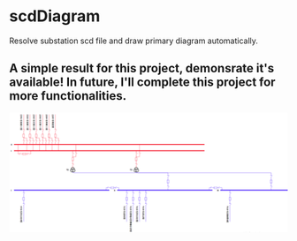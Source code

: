 # scdDiagram
Resolve substation scd file and draw primary diagram automatically.

## A simple result for this project, demonsrate it's available! In future, I'll complete this project for more functionalities.
![](demo.png)
